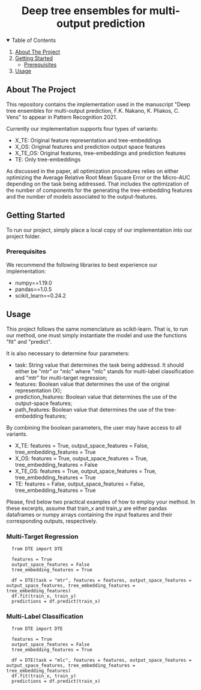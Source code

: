<!--
*** Thanks for checking out the Best-README-Template. If you have a suggestion
*** that would make this better, please fork the repo and create a pull request
*** or simply open an issue with the tag "enhancement".
*** Thanks again! Now go create something AMAZING! :D
-->



<!-- PROJECT SHIELDS -->
<!--
*** I'm using markdown "reference style" links for readability.
*** Reference links are enclosed in brackets [ ] instead of parentheses ( ).
*** See the bottom of this document for the declaration of the reference variables
*** for contributors-url, forks-url, etc. This is an optional, concise syntax you may use.
*** https://www.markdownguide.org/basic-syntax/#reference-style-links
-->


<!-- PROJECT LOGO -->
<br />
<p align="center">

  <h1 align="center">Deep tree ensembles for multi-output prediction</h1>
</p>



<!-- TABLE OF CONTENTS -->
<details open="open">
  <summary>Table of Contents</summary>
  <ol>
    <li>
      <a href="#about-the-project">About The Project</a>
    </li>
    <li>
      <a href="#getting-started">Getting Started</a>
      <ul>
        <li><a href="#prerequisites">Prerequisites</a></li>
      </ul>
    </li>
    <li><a href="#usage">Usage</a></li>
  </ol>
</details>



<!-- ABOUT THE PROJECT -->
## About The Project


This repository contains the implementation used in the manuscript "Deep tree ensembles for multi-output prediction, F.K. Nakano, K. Pliakos, C. Vens" to appear in Pattern Recognition 2021.


Currently our implementation supports four types of variants:
  <ul>
   <li>X_TE: Original feature representation and tree-embeddings  </li>
   <li>X_OS: Original features and prediction output space features </li>
    <li>X_TE_OS: Original features, tree-embeddings and prediction features </li>
   <li>TE: Only tree-embeddings </li>
   </ul> 
   
As discussed in the paper, all optimization procedures relies on either optimizing the Average Relative Root Mean Square Error or the Micro-AUC depending on the task being addressed. That includes the optimization of the number of components for the generating the tree-embedding features and the number of models associated to the output-features.


<!-- GETTING STARTED -->
## Getting Started

To run our project, simply place a local copy of our implementation into our project folder. 

### Prerequisites

We recommend the following libraries to best experience our implementation: 

  * numpy==1.19.0
  * pandas==1.0.5
  * scikit_learn==0.24.2
 
  
<!-- USAGE EXAMPLES -->
## Usage


This project follows the same nomenclature as scikit-learn. That is, to run our method, one must simply instantiate the model and use the functions "fit" and "predict".

It is also necessary to determine four parameters:
<ul>
  <li>task: String value that determines the task being addressd. It should either be "mtr" or "mlc" where "mlc" stands for multi-label classification and "mtr" for multi-target regression; </li>
  <li>features: Boolean value that determines the use of the original representation (X); </li>
  <li>prediction_features: Boolean value that determines the use of the output-space features;</li>
  <li>path_features: Boolean value that determines the use of the tree-embedding features;</li>
</ul>
  
  
By combining the boolean parameters, the user may have access to all variants. 

 <ul>
   <li>X_TE: features = True, output_space_features = False, tree_embedding_features = True </li>
   <li>X_OS: features = True, output_space_features = True, tree_embedding_features = False </li>
   <li>X_TE_OS: features = True, output_space_features = True, tree_embedding_features = True </li>
   <li>TE: features = False, output_space_features = False, tree_embedding_features = True </li>
 </ul> 

Please, find below two practical examples of how to employ your method. In these excerpts, assume that train_x and train_y are either pandas dataframes or numpy arrays containing the input features and their corresponding outputs, respectively.


<h3> Multi-Target Regression </h3>

```
  from DTE import DTE
  
  features = True
  output_space_features = False
  tree_embedding_features = True
  
  df = DTE(task = "mtr", features = features, output_space_features = output_space_features, tree_embedding_features = tree_embedding_features)
  df.fit(train_x, train_y)
  predictions = df.predict(train_x)
 ```


<h3> Multi-Label Classification</h3>

```
  from DTE import DTE

  features = True
  output_space_features = False
  tree_embedding_features = True
  
  df = DTE(task = "mlc", features = features, output_space_features = output_space_features, tree_embedding_features = tree_embedding_features)
  df.fit(train_x, train_y)
  predictions = df.predict(train_x)

   ```




